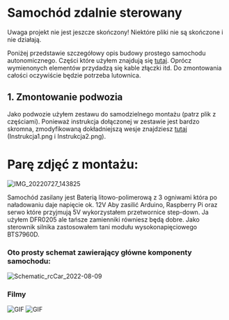 # Samochód zdalnie sterowany
Uwaga projekt nie jest jeszcze skończony!
Niektóre pliki nie są skończone i nie działają.

Poniżej przedstawie szczegółowy opis budowy prostego samochodu autonomicznego. Części które użyłem znajdują się [tutaj](https://github.com/M1chol/rcCar/blob/main/Inne/czesci.md). Oprócz wymienonych elementów przydadzą się kable złączki itd. Do zmontowania całości oczywiście będzie potrzeba lutownica.

## 1. Zmontowanie podwozia
Jako podwozie użyłem zestawu do samodzielnego montażu (patrz plik z częściami). Ponieważ instrukcja dołączonej w zestawie jest bardzo skromna, zmodyfikowaną dokładniejszą wesje znajdziesz [tutaj](https://github.com/M1chol/rcCar/blob/main/Zdjęcia/Schematy) (Instrukcja1.png i Instrukcja2.png). 

# Parę zdjęć z montażu:
![IMG_20220727_143825](https://user-images.githubusercontent.com/106252516/184039809-f9397042-ed86-4d5f-9c24-03a827240d34.png)


 Samochód zasilany jest Baterią litowo-polimerową z 3 ogniwami która po naładowaniu daje napięcie ok. 12V Aby zasilić Arduino, Raspberry Pi oraz serwo które przyjmują 5V wykorzystałem przetwornice step-down. Ja użyłem DFR0205 ale tańsze zamienniki równiesz będą dobre. Jako sterownik silnika zastosowałem tani modułu wysokonapięciowego BTS7960D.


### Oto prosty schemat zawierający główne komponenty samochodu:
![Schematic_rcCar_2022-08-09](https://user-images.githubusercontent.com/106252516/183687655-5ca91baa-e46a-4876-8bab-b56d4de04d62.png)

### Filmy
![GIF](https://github.com/M1chol/rcCar/blob/main/Zdjęcia/Budowa/DrivingTestAinm.gif)
![GIF](https://github.com/M1chol/rcCar/blob/main/Zdjęcia/Budowa/DrivingTestAinm2.gif)

